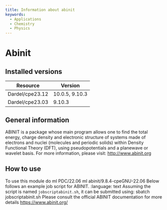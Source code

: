 ```yaml
---
title: Information about abinit
keywords:
  - Applications
  - Chemistry
  - Physics
---
```

# Abinit

## Installed versions

| Resource | Version |
|---|---|
| Dardel/cpe23.12 | 10.0.5, 9.10.3 |
| Dardel/cpe23.03 | 9.10.3 |

## General information

ABINIT is a package whose main program allows one to find the total energy, charge density and electronic structure of systems made of electrons and nuclei (molecules and periodic solids) within Density Functional Theory (DFT), using pseudopotentials and a planewave or wavelet basis.
For more information, please visit: http://www.abinit.org


## How to use

To use this module do
ml PDC/22.06
ml abinit/9.8.4-cpeGNU-22.06
Below follows an example job script for ABINIT.
:language: text
Assuming the script is named ``jobscriptabinit.sh``, it can be submitted using:
sbatch jobscriptabinit.sh
Please consult the official ABINIT documentation for more details
https://www.abinit.org/

